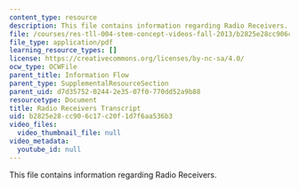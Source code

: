 ```yaml
---
content_type: resource
description: This file contains information regarding Radio Receivers.
file: /courses/res-tll-004-stem-concept-videos-fall-2013/b2825e28cc906c17c20f1d7f6aa536b3_MITRES_TLL-004F13_RadioRec.pdf
file_type: application/pdf
learning_resource_types: []
license: https://creativecommons.org/licenses/by-nc-sa/4.0/
ocw_type: OCWFile
parent_title: Information Flow
parent_type: SupplementalResourceSection
parent_uid: d7d35752-0244-2e35-07f0-770dd52a9b88
resourcetype: Document
title: Radio Receivers Transcript
uid: b2825e28-cc90-6c17-c20f-1d7f6aa536b3
video_files:
  video_thumbnail_file: null
video_metadata:
  youtube_id: null
---
```

This file contains information regarding Radio Receivers.